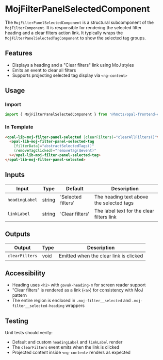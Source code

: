 # MojFilterPanelSelectedComponent

The `MojFilterPanelSelectedComponent` is a structural subcomponent of the `MojFilterComponent`. It is responsible for rendering the selected filter heading and a clear filters action link. It typically wraps the `MojFilterPanelSelectedTagComponent` to show the selected tag groups.

## Features

- Displays a heading and a "Clear filters" link using MoJ styles
- Emits an event to clear all filters
- Supports projecting selected tag display via `<ng-content>`

## Usage

### Import

```ts
import { MojFilterPanelSelectedComponent } from '@hmcts/opal-frontend-common/components/moj/moj-filter';
```

### In Template

```html
<opal-lib-moj-filter-panel-selected (clearFilters)="clearAllFilters()">
  <opal-lib-moj-filter-panel-selected-tag
    [filterData]="abstractSelectedTags()"
    (removeTagClicked)="removeTag($event)"
  ></opal-lib-moj-filter-panel-selected-tag>
</opal-lib-moj-filter-panel-selected>
```

## Inputs

| Input          | Type   | Default            | Description                               |
| -------------- | ------ | ------------------ | ----------------------------------------- |
| `headingLabel` | string | 'Selected filters' | The heading text above the selected tags  |
| `linkLabel`    | string | 'Clear filters'    | The label text for the clear filters link |

## Outputs

| Output         | Type | Description                            |
| -------------- | ---- | -------------------------------------- |
| `clearFilters` | void | Emitted when the clear link is clicked |

## Accessibility

- Heading uses `<h2>` with `govuk-heading-m` for screen reader support
- "Clear filters" is rendered as a link (`<a>`) for consistency with MoJ pattern
- The entire region is enclosed in `.moj-filter__selected` and `.moj-filter__selected-heading` wrappers

## Testing

Unit tests should verify:

- Default and custom `headingLabel` and `linkLabel` render
- The `clearFilters` event emits when the link is clicked
- Projected content inside `<ng-content>` renders as expected
